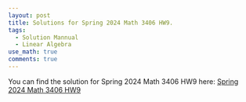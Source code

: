 ```yaml
---
layout: post
title: Solutions for Spring 2024 Math 3406 HW9.
tags:
  - Solution Mannual
  - Linear Algebra
use_math: true
comments: true
---
```

You can find the solution for Spring 2024 Math 3406 HW9 here:
[Spring 2024 Math 3406 HW9](/assets/Math_3406_HW9.pdf)
